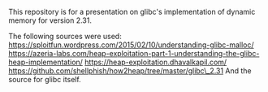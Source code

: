 This repository is for a presentation on glibc's implementation of dynamic memory for version 2.31.

The following sources were used:
https://sploitfun.wordpress.com/2015/02/10/understanding-glibc-malloc/
https://azeria-labs.com/heap-exploitation-part-1-understanding-the-glibc-heap-implementation/
https://heap-exploitation.dhavalkapil.com/
https://github.com/shellphish/how2heap/tree/master/glibc\_2.31
And the source for glibc itself.

